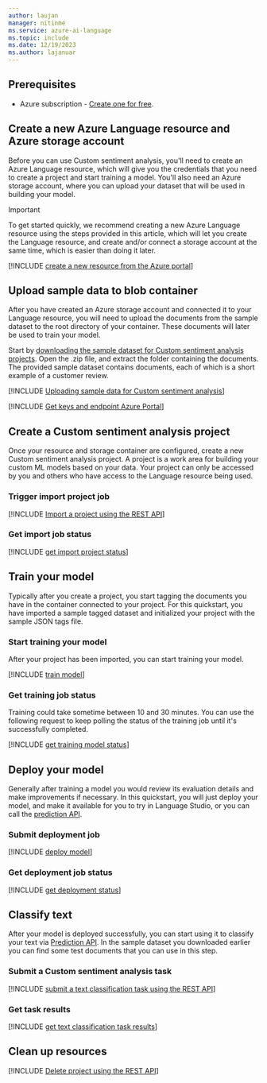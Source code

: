 ```yaml
---
author: laujan
manager: nitinme
ms.service: azure-ai-language
ms.topic: include
ms.date: 12/19/2023
ms.author: lajanuar
---
```


## Prerequisites

* Azure subscription - [Create one for free](https://azure.microsoft.com/free/cognitive-services).



## Create a new Azure Language resource and Azure storage account

Before you can use Custom sentiment analysis, you'll need to create an Azure Language resource, which will give you the credentials that you need to create a project and start training a model. You'll also need an Azure storage account, where you can upload your dataset that will be used in building your model.

> [!IMPORTANT]
> To get started quickly, we recommend creating a new Azure Language resource using the steps provided in this article, which will let you create the Language resource, and create and/or connect a storage account at the same time, which is easier than doing it later.

<!-- If you have a [pre-existing resource](../../../custom/how-to/create-project.md#using-a-pre-existing-language-resource) that you'd like to use, you will need to connect it to storage account.-->

[!INCLUDE [create a new resource from the Azure portal](../../../../includes/custom/resource-creation-azure-portal.md)]
    
## Upload sample data to blob container

After you have created an Azure storage account and connected it to your Language resource, you will need to upload the documents from the sample dataset to the root directory of your container. These documents will later be used to train your model.

Start by [downloading the sample dataset for Custom sentiment analysis projects](https://github.com/Azure-Samples/cognitive-services-sample-data-files/blob/master/language-service/Custom%20sentiment%20analysis/example_data.zip). Open the .zip file, and extract the folder containing the documents. The provided sample dataset contains documents, each of which is a short example of a customer review.

[!INCLUDE [Uploading sample data for Custom sentiment analysis](../../../../includes/custom/language-studio/upload-data-to-storage.md)]

[!INCLUDE [Get keys and endpoint Azure Portal](../../../../includes/get-key-endpoint.md)]

## Create a Custom sentiment analysis project

Once your resource and storage container are configured, create a new Custom sentiment analysis project. A project is a work area for building your custom ML models based on your data. Your project can only be accessed by you and others who have access to the Language resource being used.

### Trigger import project job 

[!INCLUDE [Import a project using the REST API](../rest-api/import-project.md)]



### Get import job status

[!INCLUDE [get import project status](../rest-api/get-import-status.md)]



## Train your model

Typically after you create a project, you start tagging the documents you have in the container connected to your project. For this quickstart, you have imported a sample tagged dataset and initialized your project with the sample JSON tags file.

### Start training your model

After your project has been imported, you can start training your model. 

[!INCLUDE [train model](../rest-api/train-model.md)]



### Get training job status

Training could take sometime between 10 and 30 minutes. You can use the following request to keep polling the status of the training job until it's successfully completed.

[!INCLUDE [get training model status](../rest-api/get-training-status.md)]



## Deploy your model

Generally after training a model you would review its evaluation details and make improvements if necessary. In this quickstart, you will just deploy your model, and make it available for you to try in Language Studio, or you can call the [prediction API](https://aka.ms/ct-runtime-swagger).

### Submit deployment job

[!INCLUDE [deploy model](../rest-api/deploy-model.md)]



### Get deployment job status

[!INCLUDE [get deployment status](../rest-api/get-deployment-status.md)]



## Classify text

After your model is deployed successfully, you can start using it to classify your text via [Prediction API](https://aka.ms/ct-runtime-swagger). In the sample dataset you downloaded earlier you can find some test documents that you can use in this step.

### Submit a Custom sentiment analysis task

[!INCLUDE [submit a text classification task using the REST API](../rest-api/submit-task.md)]



### Get task results

[!INCLUDE [get text classification task results](../rest-api/get-results.md)]




## Clean up resources

[!INCLUDE [Delete project using the REST API](../rest-api/delete-project.md)]


